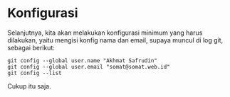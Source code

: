 # Konfigurasi

Selanjutnya, kita akan melakukan konfigurasi minimum yang harus dilakukan, yaitu mengisi konfig nama dan email, supaya muncul di log git, sebagai berikut:

```
git config --global user.name "Akhmat Safrudin"
git config --global user.email "somat@somat.web.id"
git config --list
```

Cukup itu saja.
